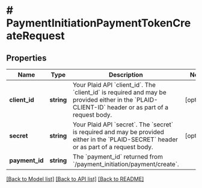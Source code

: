 # # PaymentInitiationPaymentTokenCreateRequest

## Properties

Name | Type | Description | Notes
------------ | ------------- | ------------- | -------------
**client_id** | **string** | Your Plaid API &#x60;client_id&#x60;. The &#x60;client_id&#x60; is required and may be provided either in the &#x60;PLAID-CLIENT-ID&#x60; header or as part of a request body. | [optional]
**secret** | **string** | Your Plaid API &#x60;secret&#x60;. The &#x60;secret&#x60; is required and may be provided either in the &#x60;PLAID-SECRET&#x60; header or as part of a request body. | [optional]
**payment_id** | **string** | The &#x60;payment_id&#x60; returned from &#x60;/payment_initiation/payment/create&#x60;. |

[[Back to Model list]](../../README.md#models) [[Back to API list]](../../README.md#endpoints) [[Back to README]](../../README.md)
